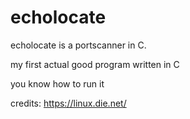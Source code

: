 # echolocate
echolocate is a portscanner in C.

my first actual good program written in C

you know how to run it 


credits: https://linux.die.net/

